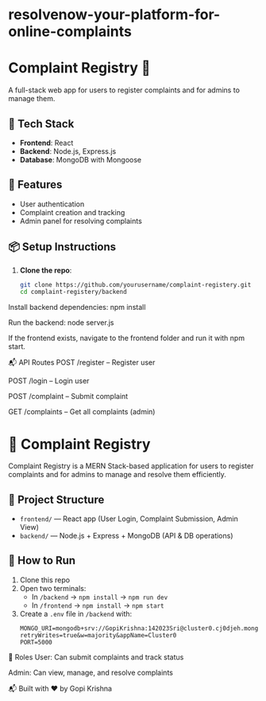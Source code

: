 # resolvenow-your-platform-for-online-complaints
# Complaint Registry 📝

A full-stack web app for users to register complaints and for admins to manage them.

## 🚀 Tech Stack

- **Frontend**: React
- **Backend**: Node.js, Express.js
- **Database**: MongoDB with Mongoose

## 🔧 Features

- User authentication
- Complaint creation and tracking
- Admin panel for resolving complaints

## 📦 Setup Instructions

1. **Clone the repo**:
   ```bash
   git clone https://github.com/yourusername/complaint-registery.git
   cd complaint-registery/backend
   
Install backend dependencies:
npm install

Run the backend:
node server.js

If the frontend exists, navigate to the frontend folder and run it with npm start.

📬 API Routes
POST /register – Register user

POST /login – Login user

POST /complaint – Submit complaint

GET /complaints – Get all complaints (admin)

# 📝 Complaint Registry

Complaint Registry is a MERN Stack-based application for users to register complaints and for admins to manage and resolve them efficiently.

## 📁 Project Structure

- `frontend/` — React app (User Login, Complaint Submission, Admin View)
- `backend/` — Node.js + Express + MongoDB (API & DB operations)

## 🚀 How to Run

1. Clone this repo
2. Open two terminals:
   - In `/backend` → `npm install` → `npm run dev`
   - In `/frontend` → `npm install` → `npm start`
3. Create a `.env` file in `/backend` with:
   ```env
   MONGO_URI=mongodb+srv://GopiKrishna:142023Sri@cluster0.cj0djeh.mongodb.net/complaintDB?retryWrites=true&w=majority&appName=Cluster0
   PORT=5000
👤 Roles
User: Can submit complaints and track status

Admin: Can view, manage, and resolve complaints

📬 Built with ❤️ by Gopi Krishna
